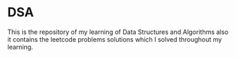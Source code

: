 # DSA
This is the repository of my learning of Data Structures and Algorithms also it contains the leetcode problems solutions which I solved throughout my learning.
